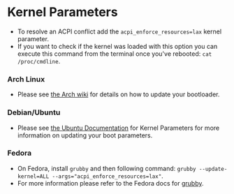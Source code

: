 # Kernel Parameters

  * To resolve an ACPI conflict add the `acpi_enforce_resources=lax` kernel parameter.
  * If you want to check if the kernel was loaded with this option you can execute this command from the terminal once you've rebooted: `cat /proc/cmdline`.

### Arch Linux
  
  * Please see [the Arch wiki](https://wiki.archlinux.org/title/kernel_parameters) for details on how to update your bootloader.

### Debian/Ubuntu

  * Please see [the Ubuntu Documentation](https://wiki.ubuntu.com/Kernel/KernelBootParameters) for Kernel Parameters for more information on updating your boot parameters.

### Fedora

  * On Fedora, install `grubby` and then following command: `grubby --update-kernel=ALL --args="acpi_enforce_resources=lax"`.
  * For more information please refer to the Fedora docs for [grubby](https://docs.fedoraproject.org/en-US/fedora/latest/system-administrators-guide/kernel-module-driver-configuration/Working_with_the_GRUB_2_Boot_Loader/#sec-Making_Persistent_Changes_to_a_GRUB_2_Menu_Using_the_grubby_Tool).

